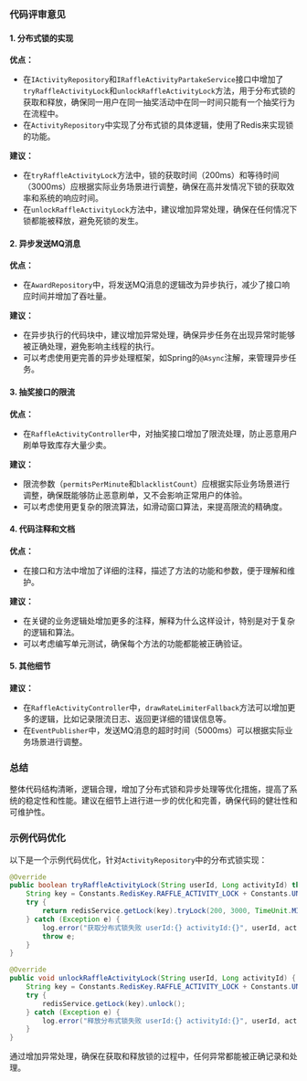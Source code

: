 ### 代码评审意见

#### 1. 分布式锁的实现
**优点：**
- 在`IActivityRepository`和`IRaffleActivityPartakeService`接口中增加了`tryRaffleActivityLock`和`unlockRaffleActivityLock`方法，用于分布式锁的获取和释放，确保同一用户在同一抽奖活动中在同一时间只能有一个抽奖行为在流程中。
- 在`ActivityRepository`中实现了分布式锁的具体逻辑，使用了Redis来实现锁的功能。

**建议：**
- 在`tryRaffleActivityLock`方法中，锁的获取时间（200ms）和等待时间（3000ms）应根据实际业务场景进行调整，确保在高并发情况下锁的获取效率和系统的响应时间。
- 在`unlockRaffleActivityLock`方法中，建议增加异常处理，确保在任何情况下锁都能被释放，避免死锁的发生。

#### 2. 异步发送MQ消息
**优点：**
- 在`AwardRepository`中，将发送MQ消息的逻辑改为异步执行，减少了接口响应时间并增加了吞吐量。

**建议：**
- 在异步执行的代码块中，建议增加异常处理，确保异步任务在出现异常时能够被正确处理，避免影响主线程的执行。
- 可以考虑使用更完善的异步处理框架，如Spring的`@Async`注解，来管理异步任务。

#### 3. 抽奖接口的限流
**优点：**
- 在`RaffleActivityController`中，对抽奖接口增加了限流处理，防止恶意用户刷单导致库存大量少卖。

**建议：**
- 限流参数（`permitsPerMinute`和`blacklistCount`）应根据实际业务场景进行调整，确保既能够防止恶意刷单，又不会影响正常用户的体验。
- 可以考虑使用更复杂的限流算法，如滑动窗口算法，来提高限流的精确度。

#### 4. 代码注释和文档
**优点：**
- 在接口和方法中增加了详细的注释，描述了方法的功能和参数，便于理解和维护。

**建议：**
- 在关键的业务逻辑处增加更多的注释，解释为什么这样设计，特别是对于复杂的逻辑和算法。
- 可以考虑编写单元测试，确保每个方法的功能都能被正确验证。

#### 5. 其他细节
**建议：**
- 在`RaffleActivityController`中，`drawRateLimiterFallback`方法可以增加更多的逻辑，比如记录限流日志、返回更详细的错误信息等。
- 在`EventPublisher`中，发送MQ消息的超时时间（5000ms）可以根据实际业务场景进行调整。

### 总结
整体代码结构清晰，逻辑合理，增加了分布式锁和异步处理等优化措施，提高了系统的稳定性和性能。建议在细节上进行进一步的优化和完善，确保代码的健壮性和可维护性。

### 示例代码优化
以下是一个示例代码优化，针对`ActivityRepository`中的分布式锁实现：

```java
@Override
public boolean tryRaffleActivityLock(String userId, Long activityId) throws InterruptedException {
    String key = Constants.RedisKey.RAFFLE_ACTIVITY_LOCK + Constants.UNDERLINE + activityId + Constants.UNDERLINE + userId;
    try {
        return redisService.getLock(key).tryLock(200, 3000, TimeUnit.MILLISECONDS);
    } catch (Exception e) {
        log.error("获取分布式锁失败 userId:{} activityId:{}", userId, activityId, e);
        throw e;
    }
}

@Override
public void unlockRaffleActivityLock(String userId, Long activityId) {
    String key = Constants.RedisKey.RAFFLE_ACTIVITY_LOCK + Constants.UNDERLINE + activityId + Constants.UNDERLINE + userId;
    try {
        redisService.getLock(key).unlock();
    } catch (Exception e) {
        log.error("释放分布式锁失败 userId:{} activityId:{}", userId, activityId, e);
    }
}
```

通过增加异常处理，确保在获取和释放锁的过程中，任何异常都能被正确记录和处理。